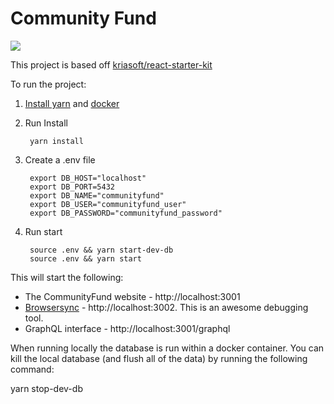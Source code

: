 # Community Fund

![](https://codeship.com/projects/a4ad0b40-eac5-0134-c6ec-52c39acfad49/status?branch=master)

This project is based off [kriasoft/react-starter-kit](https://github.com/kriasoft/react-starter-kit)

To run the project:

1. [Install yarn](https://yarnpkg.com/lang/en/docs/install/) and [docker](https://store.docker.com/editions/community/docker-ce-desktop-mac?tab=description)
2. Run Install

        yarn install
3. Create a .env file

        export DB_HOST="localhost"
        export DB_PORT=5432
        export DB_NAME="communityfund"
        export DB_USER="communityfund_user"
        export DB_PASSWORD="communityfund_password"
3. Run start

        source .env && yarn start-dev-db
        source .env && yarn start

This will start the following:

+ The CommunityFund website - http://localhost:3001
+ [Browsersync](https://browsersync.io/) - http://localhost:3002. This is an awesome debugging tool.
+ GraphQL interface - http://localhost:3001/graphql

When running locally the database is run within a docker container. You can kill the local database (and flush all of the data) by running the following command:

  yarn stop-dev-db
